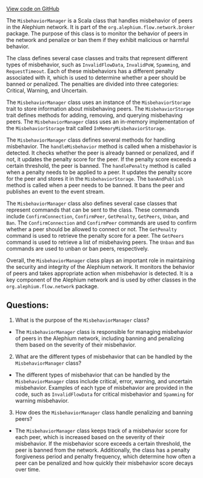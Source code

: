 [View code on GitHub](https://github.com/alephium/alephium/blob/master/flow/src/main/scala/org/alephium/flow/network/broker/MisbehaviorManager.scala)

The `MisbehaviorManager` is a Scala class that handles misbehavior of peers in the Alephium network. It is part of the `org.alephium.flow.network.broker` package. The purpose of this class is to monitor the behavior of peers in the network and penalize or ban them if they exhibit malicious or harmful behavior. 

The class defines several case classes and traits that represent different types of misbehavior, such as `InvalidFlowData`, `InvalidPoW`, `Spamming`, and `RequestTimeout`. Each of these misbehaviors has a different penalty associated with it, which is used to determine whether a peer should be banned or penalized. The penalties are divided into three categories: Critical, Warning, and Uncertain. 

The `MisbehaviorManager` class uses an instance of the `MisbehaviorStorage` trait to store information about misbehaving peers. The `MisbehaviorStorage` trait defines methods for adding, removing, and querying misbehaving peers. The `MisbehaviorManager` class uses an in-memory implementation of the `MisbehaviorStorage` trait called `InMemoryMisbehaviorStorage`. 

The `MisbehaviorManager` class defines several methods for handling misbehavior. The `handleMisbehavior` method is called when a misbehavior is detected. It checks whether the peer is already banned or penalized, and if not, it updates the penalty score for the peer. If the penalty score exceeds a certain threshold, the peer is banned. The `handlePenalty` method is called when a penalty needs to be applied to a peer. It updates the penalty score for the peer and stores it in the `MisbehaviorStorage`. The `banAndPublish` method is called when a peer needs to be banned. It bans the peer and publishes an event to the event stream. 

The `MisbehaviorManager` class also defines several case classes that represent commands that can be sent to the class. These commands include `ConfirmConnection`, `ConfirmPeer`, `GetPenalty`, `GetPeers`, `Unban`, and `Ban`. The `ConfirmConnection` and `ConfirmPeer` commands are used to confirm whether a peer should be allowed to connect or not. The `GetPenalty` command is used to retrieve the penalty score for a peer. The `GetPeers` command is used to retrieve a list of misbehaving peers. The `Unban` and `Ban` commands are used to unban or ban peers, respectively. 

Overall, the `MisbehaviorManager` class plays an important role in maintaining the security and integrity of the Alephium network. It monitors the behavior of peers and takes appropriate action when misbehavior is detected. It is a key component of the Alephium network and is used by other classes in the `org.alephium.flow.network` package.
## Questions: 
 1. What is the purpose of the `MisbehaviorManager` class?
- The `MisbehaviorManager` class is responsible for managing misbehavior of peers in the Alephium network, including banning and penalizing them based on the severity of their misbehavior.

2. What are the different types of misbehavior that can be handled by the `MisbehaviorManager` class?
- The different types of misbehavior that can be handled by the `MisbehaviorManager` class include critical, error, warning, and uncertain misbehavior. Examples of each type of misbehavior are provided in the code, such as `InvalidFlowData` for critical misbehavior and `Spamming` for warning misbehavior.

3. How does the `MisbehaviorManager` class handle penalizing and banning peers?
- The `MisbehaviorManager` class keeps track of a misbehavior score for each peer, which is increased based on the severity of their misbehavior. If the misbehavior score exceeds a certain threshold, the peer is banned from the network. Additionally, the class has a penalty forgiveness period and penalty frequency, which determine how often a peer can be penalized and how quickly their misbehavior score decays over time.
